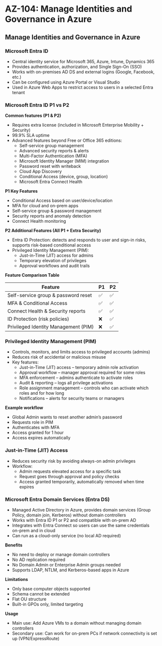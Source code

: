 # AZ-104: Manage Identities and Governance in Azure

## Manage Identities and Governance in Azure

### Microsoft Entra ID

- Central identity service for Microsoft 365, Azure, Intune, Dynamics 365
- Provides authentication, authorization, and Single Sign-On (SSO)
- Works with on-premises AD DS and external logins (Google, Facebook, etc.)
- Can be configured using Azure Portal or Visual Studio
- Used in Azure Web Apps to restrict access to users in a selected Entra tenant

### Microsoft Entra ID P1 vs P2

**Common features (P1 & P2)**

- Requires extra license (included in Microsoft Enterprise Mobility + Security)
- 99.9% SLA uptime
- Advanced features beyond Free or Office 365 editions:
  - Self-service group management
  - Advanced security reports & alerts
  - Multi-Factor Authentication (MFA)
  - Microsoft Identity Manager (MIM) integration
  - Password reset with writeback
  - Cloud App Discovery
  - Conditional Access (device, group, location)
  - Microsoft Entra Connect Health

**P1 Key Features**

- Conditional Access based on user/device/location
- MFA for cloud and on-prem apps
- Self-service group & password management
- Security reports and anomaly detection
- Connect Health monitoring

**P2 Additional Features (All P1 + Extra Security)**

- Entra ID Protection: detects and responds to user and sign-in risks, supports risk-based conditional access
- Privileged Identity Management (PIM):
  - Just-in-Time (JIT) access for admins
  - Temporary elevation of privileges
  - Approval workflows and audit trails

**Feature Comparison Table**

| Feature | P1 | P2 |
|---------|----|----|
| Self-service group & password reset | ✅ | ✅ |
| MFA & Conditional Access | ✅ | ✅ |
| Connect Health & Security reports | ✅ | ✅ |
| ID Protection (risk policies) | ❌ | ✅ |
| Privileged Identity Management (PIM) | ❌ | ✅ |

### Privileged Identity Management (PIM)

- Controls, monitors, and limits access to privileged accounts (admins)
- Reduces risk of accidental or malicious misuse
- Key features:
  - Just-in-Time (JIT) access – temporary admin role activation
  - Approval workflow – manager approval required for some roles
  - MFA enforcement – admins authenticate to activate roles
  - Audit & reporting – logs all privilege activations
  - Role assignment management – controls who can activate which roles and for how long
  - Notifications – alerts for security teams or managers

**Example workflow**

- Global Admin wants to reset another admin’s password
- Requests role in PIM
- Authenticates with MFA
- Access granted for 1 hour
- Access expires automatically

### Just-in-Time (JIT) Access

- Reduces security risk by avoiding always-on admin privileges
- Workflow:
  - Admin requests elevated access for a specific task
  - Request goes through approval and policy checks
  - Access granted temporarily, automatically removed when time expires

### Microsoft Entra Domain Services (Entra DS)

- Managed Active Directory in Azure, provides domain services (Group Policy, domain join, Kerberos) without domain controllers
- Works with Entra ID P1 or P2 and compatible with on-prem AD
- Integrates with Entra Connect so users can use the same credentials on-prem and in cloud
- Can run as a cloud-only service (no local AD required)

**Benefits**

- No need to deploy or manage domain controllers
- No AD replication required
- No Domain Admin or Enterprise Admin groups needed
- Supports LDAP, NTLM, and Kerberos-based apps in Azure

**Limitations**

- Only base computer objects supported
- Schema cannot be extended
- Flat OU structure
- Built-in GPOs only, limited targeting

**Usage**

- Main use: Add Azure VMs to a domain without managing domain controllers
- Secondary use: Can work for on-prem PCs if network connectivity is set up (VPN/ExpressRoute)
